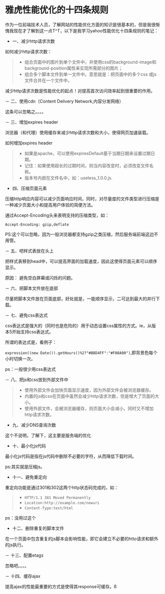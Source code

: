 雅虎性能优化的十四条规则
=====================

作为一位前端技术人员，了解网站的性能优化方面的知识是很基本的，但是我很惭愧我现在才了解到这一点T^T，以下是我学习yahoo性能优化十四条规则的笔记：

- 一、减少http请求次数

如何减少http请求次数：

> - 组合页面中的图片到单个文件中，并使用css的background-image和background-position属性来实现所需部分的图片；
> - 组合多个脚本文件到单一文件中。意思就是：把页面中的多个css 或js文件合并在一个文件中。

减少http请求次数是性能优化的起点！对提高首次访问效率起到很重要的作用。

－ 二、使用cdn（Content Delivery Network,内容分发网络）

这条可以忽略之。。。。

－ 三、增加expires header

浏览器（和代理）使用缓存来减少http请求次数和大小，使得网页加速装载。

如何增加expires header

> - 如果是apache，可以使用expiresDefault基于当期日期来设置过期日期。
> - 记住：如果使用超长的过期时间，则当内容改变时，必须改变文件名称。
> - 版本号内嵌在文件名中，如：useless_1.0.0.js.

- 四、压缩页面元素

压缩http响应内容可以减少页面响应时间，同时，对尽量度的文件类型进行压缩是一种减少页面大小和提高用户体验的简便方法。

通过Accept-Encoding头来表明支持的压缩类型，如：

`Accept-Encoding: gzip,deflate`

PS:这个可以忽略，因为一般浏览器都支持gzip之类压缩，然后服务端前端这边不用管。

－ 五、吧样式表放在头上

把样式表移到head中，可以提高界面的加载速度，因此这使得页面元素可以顺序显示。

原因： 避免空白屏幕或闪烁的问题。

－ 六、把脚本文件放在底部

尽量把脚本文件放在页面底部，好处就是，一能顺序显示，二可达到最大的并行下载。

－ 七、避免css表达式

css表达式是强大的（同时也是危险的）用于动态设置css属性的方式。ie，从版本5开始支持css表达式。

所谓的表达式是，看例子：

`expression((new Date()).getHours()%2?"#B8D4FF":"#F08A00")`,即背景色每个小时切换一次。

ps：一般很少用css表达式

－ 八、把js和css放到外部文件中

> - 使用外部文件会加快页面显示速度，因为外部文件会被浏览器缓存。
> - 内置的js和css在页面中虽然会减少http请求次数，但是增大了页面的大小。
> - 使用外部文件，会被浏览器缓存，则页面大小会减小，同时又不增加http请求次数。

- 九、减少DNS查询次数

这个不说明，了解下，这主要是服务端的优化

- 十、最小化js代码

最小化js代码是指在js代码中删除不必要的字符，从而降低下载时间。

ps:其实就是压缩js。

- 十一、避免重定向

重定向功能是通过301和302这两个http状态码完成的，如：

> - `HTTP/1.1 301 Moved Permanently`
> - `Location:http://example.com/newuri`
> - `Content-Type:text/html`

ps：没用过这个

- 十二、删除重复的脚本文件

在一个页面中包含重复的js脚本会影响性能，即它会建立不必要的htto请求和额外的js执行。

－ 十三、配置etags

忽略吧。。。。

－ 十四、缓存ajax

提高ajax的性能最重要的方式是使得其response可缓存。ß


































